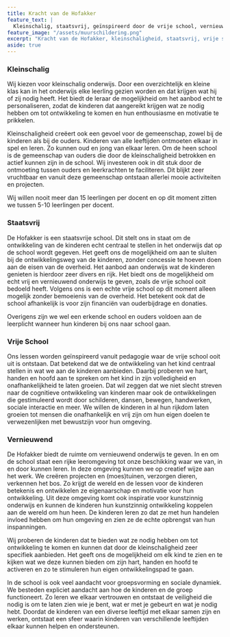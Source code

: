 ```yaml
---
title: Kracht van de Hofakker
feature_text: |
  Kleinschalig, staatsvrij, geïnspireerd door de vrije school, vernieuwend
feature_image: "/assets/muurschildering.png"
excerpt: "Kracht van de Hofakker, kleinschaligheid, staatsvrij, vrije school, vernieuwend"
aside: true
---
```

### Kleinschalig

Wij kiezen voor kleinschalig onderwijs. Door een overzichtelijk en kleine klas kan in het onderwijs elke leerling gezien worden en dat krijgen wat hij of zij nodig heeft. Het biedt de leraar de mogelijkheid om het aanbod echt te personaliseren, zodat de kinderen dat aangereikt krijgen wat ze nodig hebben om tot ontwikkeling te komen en hun enthousiasme en motivatie te prikkelen. 

Kleinschaligheid creëert ook een gevoel voor de gemeenschap, zowel bij de kinderen als bij de ouders. Kinderen van alle leeftijden ontmoeten elkaar in spel en leren. Zo kunnen oud en jong van elkaar leren. Om de heen school is de gemeenschap van ouders die door de kleinschaligheid betrokken en actief kunnen zijn in de school. Wij investeren ook in dit stuk door de ontmoeting tussen ouders en leerkrachten te faciliteren. Dit blijkt zeer vruchtbaar en vanuit deze gemeenschap ontstaan allerlei mooie activiteiten en projecten. 

Wij willen nooit meer dan 15 leerlingen per docent en op dit moment zitten we tussen 5-10 leerlingen per docent. 

### Staatsvrij
De Hofakker is een staatsvrije school. Dit stelt ons in staat om de ontwikkeling van de kinderen echt centraal te stellen in het onderwijs dat op de school wordt gegeven. Het geeft ons de mogelijkheid om aan te sluiten bij de ontwikkelingsweg van de kinderen, zonder concessie te hoeven doen aan de eisen van de overheid. Het aanbod aan onderwijs wat de kinderen genieten is hierdoor zeer divers en rijk. Het biedt ons de mogelijkheid om echt vrij en vernieuwend onderwijs te geven, zoals de vrije school ooit bedoeld heeft. Volgens ons is een echte vrije school op dit moment alleen mogelijk zonder bemoeienis van de overheid. Het betekent ook dat de school afhankelijk is voor zijn financiën van ouderbijdrage en donaties.

Overigens zijn we wel een erkende school en ouders voldoen aan de leerplicht wanneer hun kinderen bij ons naar school gaan.

### Vrije School

Ons lessen worden geïnspireerd vanuit pedagogie waar de vrije school ooit uit is ontstaan. Dat betekend dat we de ontwikkeling van het kind centraal stellen in wat we aan de kinderen aanbieden. Daarbij proberen we hart, handen en hoofd aan te spreken om het kind in zijn volledigheid en onafhankelijkheid te laten groeien. Dat wil zeggen dat we niet slecht streven naar de cognitieve ontwikkeling van kinderen maar ook de ontwikkelingen die gestimuleerd wordt door schilderen, dansen, bewegen, handwerken, sociale interactie en meer. We willen de kinderen in al hun rijkdom laten groeien tot mensen die onafhankelijk en vrij zijn om hun eigen doelen te verwezenlijken met bewustzijn voor hun omgeving.  

### Vernieuwend

De Hofakker biedt de ruimte om vernieuwend onderwijs te geven. In en om de school staat een rijke leeromgeving tot onze beschikking waar we van, in en door kunnen leren. In deze omgeving kunnen we op creatief wijze aan het werk. We creëren projecten en (moes)tuinen, verzorgen dieren, verkennen het bos. Zo krijgt de wereld en de lessen voor de kinderen betekenis en ontwikkelen ze eigenaarschap en motivatie voor hun ontwikkeling. Uit deze omgeving komt ook inspiratie voor kunstzinnig onderwijs en kunnen de kinderen hun kunstzinnig ontwikkeling koppelen aan de wereld om hun heen. De kinderen leren zo dat ze met hun handelen invloed hebben om hun omgeving en zien ze de echte opbrengst van hun inspanningen. 

Wij proberen de kinderen dat te bieden wat ze nodig hebben om tot ontwikkeling te komen en kunnen dat door de kleinschaligheid zeer specifiek aanbieden. Het geeft ons de mogelijkheid om elk kind te zien en te kijken wat we deze kunnen bieden om zijn hart, handen en hoofd te activeren en zo te stimuleren hun eigen ontwikkelingspad te gaan.

In de school is ook veel aandacht voor groepsvorming en sociale dynamiek. We besteden expliciet aandacht aan hoe de kinderen en de groep functioneert. Zo leren we elkaar vertrouwen en ontstaat de veiligheid die nodig is om te laten zien wie je bent, wat er met je gebeurt en wat je nodig hebt. Doordat de kinderen van een diverse leeftijd met elkaar samen zijn en werken, ontstaat een sfeer waarin kinderen van verschillende leeftijden elkaar kunnen helpen en ondersteunen. 

